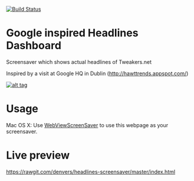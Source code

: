 [![Build Status](https://travis-ci.org/denvers/headlines-screensaver.svg?branch=master)](https://travis-ci.org/denvers/headlines-screensaver)

# Google inspired Headlines Dashboard
Screensaver which shows actual headlines of Tweakers.net

Inspired by a visit at Google HQ in Dublin (http://hawttrends.appspot.com/)

[![alt tag](https://raw.github.com/denvers/headlines-screensaver/master/preview.png)](https://rawgit.com/denvers/headlines-screensaver/master/index.html)

# Usage
Mac OS X: Use [WebViewScreenSaver](https://github.com/liquidx/webviewscreensaver/releases) to use this webpage as your screensaver.

# Live preview
https://rawgit.com/denvers/headlines-screensaver/master/index.html
